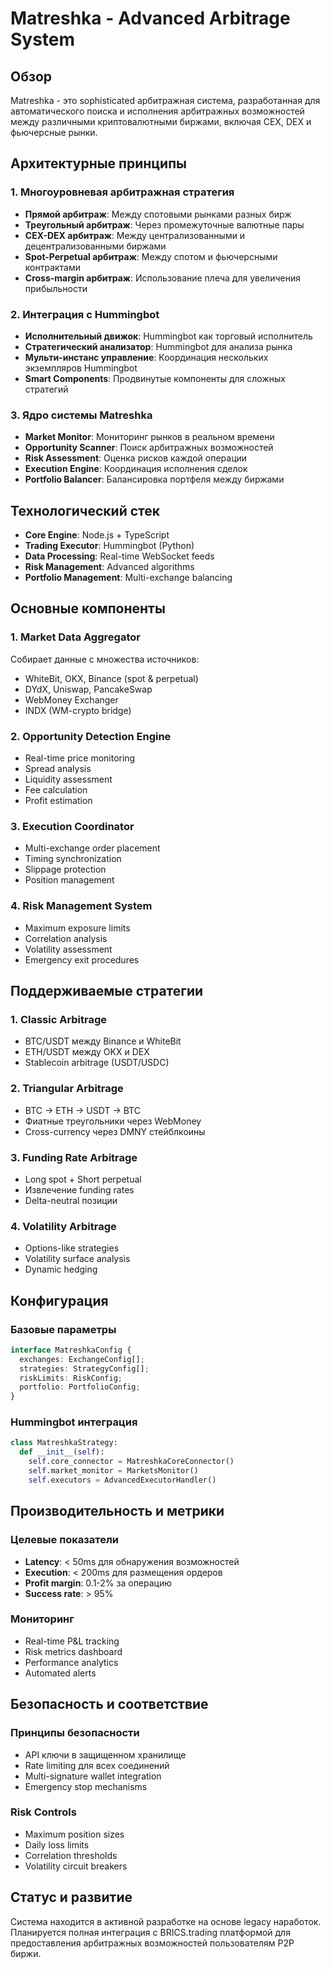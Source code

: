 # Matreshka - Advanced Arbitrage System

## Обзор
Matreshka - это sophisticated арбитражная система, разработанная для автоматического поиска и исполнения арбитражных возможностей между различными криптовалютными биржами, включая CEX, DEX и фьючерсные рынки.

## Архитектурные принципы

### 1. Многоуровневая арбитражная стратегия
- **Прямой арбитраж**: Между спотовыми рынками разных бирж
- **Треугольный арбитраж**: Через промежуточные валютные пары
- **CEX-DEX арбитраж**: Между централизованными и децентрализованными биржами
- **Spot-Perpetual арбитраж**: Между спотом и фьючерсными контрактами
- **Cross-margin арбитраж**: Использование плеча для увеличения прибыльности

### 2. Интеграция с Hummingbot
- **Исполнительный движок**: Hummingbot как торговый исполнитель
- **Стратегический анализатор**: Hummingbot для анализа рынка
- **Мульти-инстанс управление**: Координация нескольких экземпляров Hummingbot
- **Smart Components**: Продвинутые компоненты для сложных стратегий

### 3. Ядро системы Matreshka
- **Market Monitor**: Мониторинг рынков в реальном времени
- **Opportunity Scanner**: Поиск арбитражных возможностей
- **Risk Assessment**: Оценка рисков каждой операции
- **Execution Engine**: Координация исполнения сделок
- **Portfolio Balancer**: Балансировка портфеля между биржами

## Технологический стек
- **Core Engine**: Node.js + TypeScript
- **Trading Executor**: Hummingbot (Python)
- **Data Processing**: Real-time WebSocket feeds
- **Risk Management**: Advanced algorithms
- **Portfolio Management**: Multi-exchange balancing

## Основные компоненты

### 1. Market Data Aggregator
Собирает данные с множества источников:
- WhiteBit, OKX, Binance (spot & perpetual)
- DYdX, Uniswap, PancakeSwap
- WebMoney Exchanger
- INDX (WM-crypto bridge)

### 2. Opportunity Detection Engine
- Real-time price monitoring
- Spread analysis
- Liquidity assessment
- Fee calculation
- Profit estimation

### 3. Execution Coordinator
- Multi-exchange order placement
- Timing synchronization
- Slippage protection
- Position management

### 4. Risk Management System
- Maximum exposure limits
- Correlation analysis
- Volatility assessment
- Emergency exit procedures

## Поддерживаемые стратегии

### 1. Classic Arbitrage
- BTC/USDT между Binance и WhiteBit
- ETH/USDT между OKX и DEX
- Stablecoin arbitrage (USDT/USDC)

### 2. Triangular Arbitrage
- BTC -> ETH -> USDT -> BTC
- Фиатные треугольники через WebMoney
- Cross-currency через DMNY стейблкоины

### 3. Funding Rate Arbitrage
- Long spot + Short perpetual
- Извлечение funding rates
- Delta-neutral позиции

### 4. Volatility Arbitrage
- Options-like strategies
- Volatility surface analysis
- Dynamic hedging

## Конфигурация

### Базовые параметры
```typescript
interface MatreshkaConfig {
  exchanges: ExchangeConfig[];
  strategies: StrategyConfig[];
  riskLimits: RiskConfig;
  portfolio: PortfolioConfig;
}
```

### Hummingbot интеграция
```python
class MatreshkaStrategy:
  def __init__(self):
    self.core_connector = MatreshkaCoreConnector()
    self.market_monitor = MarketsMonitor()
    self.executors = AdvancedExecutorHandler()
```

## Производительность и метрики

### Целевые показатели
- **Latency**: < 50ms для обнаружения возможностей
- **Execution**: < 200ms для размещения ордеров
- **Profit margin**: 0.1-2% за операцию
- **Success rate**: > 95%

### Мониторинг
- Real-time P&L tracking
- Risk metrics dashboard
- Performance analytics
- Automated alerts

## Безопасность и соответствие

### Принципы безопасности
- API ключи в защищенном хранилище
- Rate limiting для всех соединений
- Multi-signature wallet integration
- Emergency stop mechanisms

### Risk Controls
- Maximum position sizes
- Daily loss limits
- Correlation thresholds
- Volatility circuit breakers

## Статус и развитие
Система находится в активной разработке на основе legacy наработок. Планируется полная интеграция с BRICS.trading платформой для предоставления арбитражных возможностей пользователям P2P биржи.
